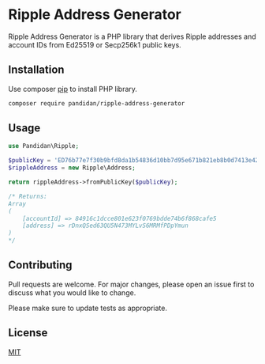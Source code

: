 # Ripple Address Generator

Ripple Address Generator is a PHP library that derives Ripple addresses and account IDs from Ed25519 or Secp256k1 public keys.

## Installation

Use composer [pip](https://getcomposer.org/) to install PHP library.

```bash
composer require pandidan/ripple-address-generator
```

## Usage

```php
use Pandidan\Ripple;

$publicKey = 'ED76b77e7f30b9bfd8da1b54836d10bb7d95e671b821eb8b0d7413e42d48308082';
$rippleAddress = new Ripple\Address;

return rippleAddress->fromPublicKey($publicKey);

/* Returns:
Array
(
    [accountId] => 84916c1dcce801e623f0769bdde74b6f868cafe5
    [address] => rDnxQSed63QU5N473MYLvS6MRMfPDpYmun
)
*/
```

## Contributing
Pull requests are welcome. For major changes, please open an issue first to discuss what you would like to change.

Please make sure to update tests as appropriate.

## License
[MIT](https://choosealicense.com/licenses/mit/)
